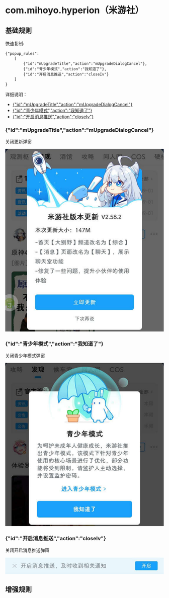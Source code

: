 # com.mihoyo.hyperion（米游社）

## 基础规则

快速复制:
```
{"popup_rules":
    [
        {"id":"mUpgradeTitle","action":"mUpgradeDialogCancel"},
        {"id":"青少年模式","action":"我知道了"},
        {"id":"开启消息推送","action":"closeIv"}
    ]
}
```
详细说明：
- [{"id":"mUpgradeTitle","action":"mUpgradeDialogCancel"}](#idmupgradetitleactionmupgradedialogcancel)
- [{"id":"青少年模式","action":"我知道了"}](#id青少年模式action我知道了)
- [{"id":"开启消息推送","action":"closeIv"}](#id开启消息推送actioncloseiv)

### {"id":"mUpgradeTitle","action":"mUpgradeDialogCancel"}
关闭更新弹窗

![](./assets/更新弹窗.jpg)

### {"id":"青少年模式","action":"我知道了"}
关闭青少年模式弹窗

![](./assets/青少年模式弹窗.jpg)

### {"id":"开启消息推送","action":"closeIv"}
关闭开启消息推送弹窗

![](./assets/开启消息推送弹窗.jpg)

## 增强规则
